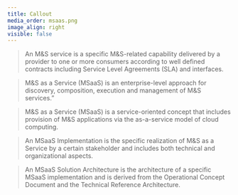```yaml
---
title: Callout
media_order: msaas.png
image_align: right
visible: false
---
```


> An M&S service is a specific M&S-related capability delivered by a provider to one or more consumers according to well defined contracts including Service Level Agreements (SLA) and interfaces.

> M&S as a Service (MSaaS) is an enterprise-level approach for discovery, composition, execution and management of M&S services.”

> M&S as a Service (MSaaS) is a service-oriented concept that includes provision of M&S applications via the as-a-service model of cloud computing.

> An MSaaS Implementation is the specific realization of M&S as a Service by a certain stakeholder and includes both technical and organizational aspects.

> An MSaaS Solution Architecture is the architecture of a specific MSaaS implementation and is derived from the Operational Concept Document and the Technical Reference Architecture.